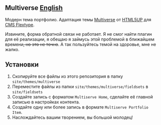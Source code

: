 Multiverse [English](https://github.com/slexx1234/multiverse-flextype-theme/blob/master/readme.md)
--------------------------

Модерн тема портфолио. Адаптация темы [Multiverse](https://html5up.net/multiverse) от
[HTML5UP](https://html5up.net/) для [CMS Flextype](https://flextype.org).

Извините, форма обратной связи не работает. Я не смог найти плагин для её реализации, я обещаю я
займусь этой проблемой в ближайшем времени~~, но это не точно~~. А так пользуйтесь темой 
на здоровье, мне не жалко.

## Установки 

1. Скопируйте все файлы из этого репозитория в папку `site/themes/multiverse`
2. Переместите файлы из папки `site/themes/multiverse/fieldsets` в `site/fieldsets`
3. Создайте запись с форматом `Multiserve Home`, сделайте её главной записью в настройках контента.
4. Создайте одну или более запись в формате `Multiserve Portfolio Item`.
5. Наслождайтесь вашим творением, вы большой молодец!

